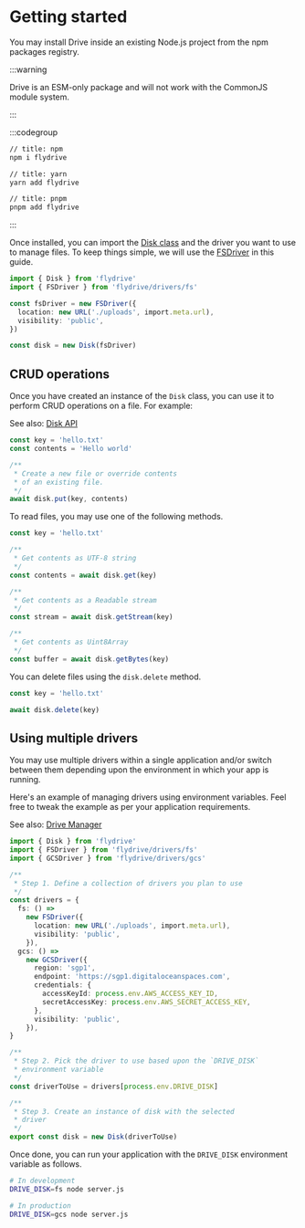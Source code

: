 # Getting started

You may install Drive inside an existing Node.js project from the npm packages registry.

:::warning

Drive is an ESM-only package and will not work with the CommonJS module system.

:::

:::codegroup

```sh
// title: npm
npm i flydrive
```

```sh
// title: yarn
yarn add flydrive
```

```sh
// title: pnpm
pnpm add flydrive
```

:::

Once installed, you can import the [Disk class](./disk_api.md) and the driver you want to use to manage files. To keep things simple, we will use the [FSDriver](./services/fs.md) in this guide.

```ts
import { Disk } from 'flydrive'
import { FSDriver } from 'flydrive/drivers/fs'

const fsDriver = new FSDriver({
  location: new URL('./uploads', import.meta.url),
  visibility: 'public',
})

const disk = new Disk(fsDriver)
```

## CRUD operations

Once you have created an instance of the `Disk` class, you can use it to perform CRUD operations on a file. For example:

See also: [Disk API](./disk_api.md)

```ts
const key = 'hello.txt'
const contents = 'Hello world'

/**
 * Create a new file or override contents
 * of an existing file.
 */
await disk.put(key, contents)
```

To read files, you may use one of the following methods.

```ts
const key = 'hello.txt'

/**
 * Get contents as UTF-8 string
 */
const contents = await disk.get(key)

/**
 * Get contents as a Readable stream
 */
const stream = await disk.getStream(key)

/**
 * Get contents as Uint8Array
 */
const buffer = await disk.getBytes(key)
```

You can delete files using the `disk.delete` method.

```ts
const key = 'hello.txt'

await disk.delete(key)
```

## Using multiple drivers

You may use multiple drivers within a single application and/or switch between them depending upon the environment in which your app is running.

Here's an example of managing drivers using environment variables. Feel free to tweak the example as per your application requirements.

See also: [Drive Manager](./drive_manager.md)

```ts
import { Disk } from 'flydrive'
import { FSDriver } from 'flydrive/drivers/fs'
import { GCSDriver } from 'flydrive/drivers/gcs'

/**
 * Step 1. Define a collection of drivers you plan to use
 */
const drivers = {
  fs: () =>
    new FSDriver({
      location: new URL('./uploads', import.meta.url),
      visibility: 'public',
    }),
  gcs: () =>
    new GCSDriver({
      region: 'sgp1',
      endpoint: 'https://sgp1.digitaloceanspaces.com',
      credentials: {
        accessKeyId: process.env.AWS_ACCESS_KEY_ID,
        secretAccessKey: process.env.AWS_SECRET_ACCESS_KEY,
      },
      visibility: 'public',
    }),
}

/**
 * Step 2. Pick the driver to use based upon the `DRIVE_DISK`
 * environment variable
 */
const driverToUse = drivers[process.env.DRIVE_DISK]

/**
 * Step 3. Create an instance of disk with the selected
 * driver
 */
export const disk = new Disk(driverToUse)
```

Once done, you can run your application with the `DRIVE_DISK` environment variable as follows.

```sh
# In development
DRIVE_DISK=fs node server.js

# In production
DRIVE_DISK=gcs node server.js
```
